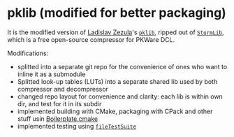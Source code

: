 pklib (modified for better packaging)
=====

It is the modified version of [Ladislav Zezula](https://github.com/ladislav-zezula)'s [`pklib`](https://github.com/ladislav-zezula/StormLib/tree/master/src/pklib), ripped out of [`StormLib`](https://github.com/ladislav-zezula/StormLib), which is a free open-source compressor for PKWare DCL.


Modifications:

* splitted into a separate git repo for the convenience of ones who want to inline it as a submodule
* Splitted look-up tables (LUTs) into a separate shared lib used by both compressor and decompressor
* changed repo layout for convenience and clarity: each lib is within own dir, and test for it in its subdir
* implemented building with CMake, packaging with CPack and other stuff usin [Boilerplate.cmake](https://github.com/KOLANICH-libs/Boilerplate.cmake)
* implemented testing using [`fileTestSuite`](https://github.com/fileTestSuite/fileTestSuite)
